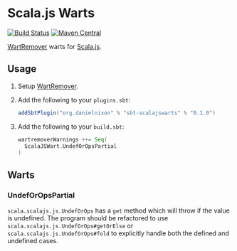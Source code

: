 # Scala.js Warts

[![Build Status](https://travis-ci.org/danielnixon/scalajswarts.svg?branch=master)](https://travis-ci.org/danielnixon/scalajswarts)
[![Maven Central](https://maven-badges.herokuapp.com/maven-central/org.danielnixon/scalajswarts_2.12/badge.svg)](https://maven-badges.herokuapp.com/maven-central/org.danielnixon/scalajswarts_2.12)

[WartRemover](https://github.com/wartremover/wartremover) warts for [Scala.js](https://www.scala-js.org/).

## Usage

1. Setup [WartRemover](https://github.com/wartremover/wartremover).
2. Add the following to your `plugins.sbt`:

    ```scala
    addSbtPlugin("org.danielnixon" % "sbt-scalajswarts" % "0.1.0")
    ```

3. Add the following to your `build.sbt`:
    ```scala
    wartremoverWarnings ++= Seq(
      ScalaJSWart.UndefOrOpsPartial
   )
    ```

## Warts

### UndefOrOpsPartial

`scala.scalajs.js.UndefOrOps` has a `get` method which will throw if the value is undefined. The program should be refactored to use `scala.scalajs.js.UndefOrOps#getOrElse` or `scala.scalajs.js.UndefOrOps#fold` to explicitly handle both the defined and undefined cases.
